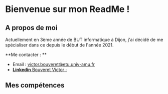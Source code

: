 # Bienvenue sur mon ReadMe !

## A propos de moi 

Actuellement en 3ème année de BUT informatique à Dijon, j'ai décidé de me spécialiser dans ce depuis le début de l'année 2021.

**Me contacter : **

- Email : [victor.bouveret@etu.univ-amu.fr](mailto:victor.bouveret@etu.univ-amu.fr)
- [**Linkedin** Bouveret Victor :](https://www.linkedin.com/in/victor-bouveret-047081235/)

## Mes compétences 


